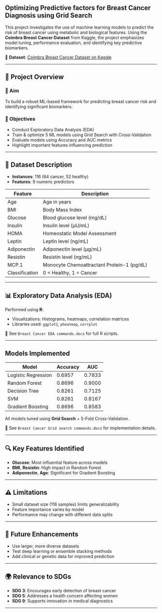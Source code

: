 ## Optimizing Predictive factors for Breast Cancer Diagnosis using Grid Search 

This project investigates the use of machine learning models to predict the risk of breast cancer using metabolic and biological features. Using the **Coimbra Breast Cancer Dataset** from Kaggle, the project emphasizes model tuning, performance evaluation, and identifying key predictive biomarkers.

🔗 **Dataset**: [Coimbra Breast Cancer Dataset on Kaggle](https://www.kaggle.com/datasets/tanshihjen/coimbra-breastcancer)

---

## 📌 Project Overview

### 🎯 Aim
To build a robust ML-based framework for predicting breast cancer risk and identifying significant biomarkers.

### 📘 Objectives
- Conduct Exploratory Data Analysis (EDA)
- Train & optimize 5 ML models using Grid Search with Cross-Validation
- Evaluate models using Accuracy and AUC metrics
- Highlight important features influencing prediction

---

## 🧾 Dataset Description

- **Instances**: 116 (64 cancer, 52 healthy)
- **Features**: 9 numeric predictors

| Feature        | Description                                 |
|----------------|---------------------------------------------|
| Age            | Age in years                                |
| BMI            | Body Mass Index                             |
| Glucose        | Blood glucose level (mg/dL)                 |
| Insulin        | Insulin level (µU/mL)                       |
| HOMA           | Homeostatic Model Assessment                |
| Leptin         | Leptin level (ng/mL)                        |
| Adiponectin    | Adiponectin level (µg/mL)                   |
| Resistin       | Resistin level (ng/mL)                      |
| MCP.1          | Monocyte Chemoattractant Protein-1 (pg/dL) |
| Classification | 0 = Healthy, 1 = Cancer                     |

---

## 📊 Exploratory Data Analysis (EDA)

Performed using **R**:
- Visualizations: Histograms, heatmaps, correlation matrices
- Libraries used: `ggplot2`, `pheatmap`, `corrplot`

📄 See `Breast Cancer EDA commands.docx` for full R scripts.

---

## Models Implemented

| Model                | Accuracy | AUC    |
|---------------------|----------|--------|
| Logistic Regression | 0.6957   | 0.7833 |
| Random Forest       | 0.8696   | 0.9000 |
| Decision Tree       | 0.8261   | 0.7125 |
| SVM                 | 0.8261   | 0.8167 |
| Gradient Boosting   | 0.8696   | 0.8583 |

All models tuned using **Grid Search** + 5-Fold Cross-Validation.

📄 See `Breast Cancer Grid search commands.docx` for implementation details.

---

## 🔍 Key Features Identified

- **Glucose**: Most influential feature across models  
- **BMI**, **Resistin**: High impact in Random Forest  
- **Adiponectin**, **Age**: Significant for Gradient Boosting

---

## ⚠️ Limitations

- Small dataset size (116 samples) limits generalizability
- Feature importance varies by model
- Performance may change with different data splits

---

## 🚀 Future Enhancements

- Use larger, more diverse datasets
- Test deep learning or ensemble stacking methods
- Add clinical or genetic data for improved prediction

---

## 🌍 Relevance to SDGs

- **SDG 3**: Encourages early detection of breast cancer  
- **SDG 5**: Addresses a health concern affecting women  
- **SDG 9**: Supports innovation in medical diagnostics

---


